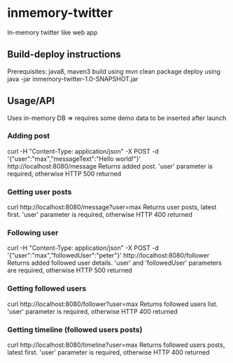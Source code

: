 # inmemory-twitter
In-memory twitter like web app

## Build-deploy instructions
Prerequisites: java8, maven3
build using mvn clean package
deploy using java -jar inmemory-twitter-1.0-SNAPSHOT.jar

## Usage/API
Uses in-memory DB => requires some demo data to be inserted after launch

### Adding post
curl -H "Content-Type: application/json" -X POST -d '{"user":"max","messageText":"Hello world!"}' http://localhost:8080/message
Returns added post. 'user' parameter is required, otherwise HTTP 500 returned

### Getting user posts
curl http://localhost:8080/message?user=max
Returns user posts, latest first. 'user' parameter is required, otherwise HTTP 400 returned

### Following user
curl -H "Content-Type: application/json" -X POST -d '{"user":"max","followedUser":"peter"}' http://localhost:8080/follower
Returns added followed user details. 'user' and 'followedUser' parameters are required, otherwise HTTP 500 returned

### Getting followed users
curl http://localhost:8080/follower?user=max
Returns followed users list. 'user' parameter is required, otherwise HTTP 400 returned

### Getting timeline (followed users posts)
curl http://localhost:8080/timeline?user=max
Returns followed users posts, latest first. 'user' parameter is required, otherwise HTTP 400 returned
